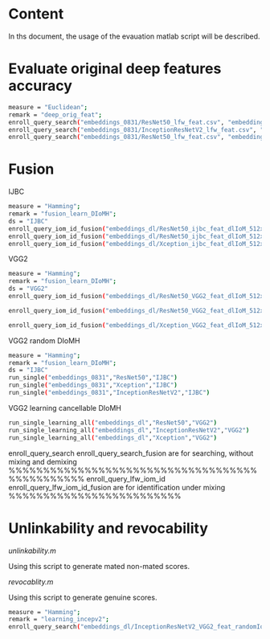# Content
In ths document, the usage of the evauation matlab script will be described.

# Evaluate original deep features accuracy
```bash
measure = "Euclidean";
remark = "deep_orig_feat";
enroll_query_search("embeddings_0831/ResNet50_lfw_feat.csv", "embeddings_0831/ResNet50_lfw_name.txt",measure,"LFW",remark);
enroll_query_search("embeddings_0831/InceptionResNetV2_lfw_feat.csv", "embeddings_0831/ResNet50_lfw_name.txt",measure,"LFW",remark);
enroll_query_search("embeddings_0831/ResNet50_lfw_feat.csv", "embeddings_0831/ResNet50_lfw_name.txt",measure,"LFW",remark);

```

# Fusion

IJBC 

```bash
measure = "Hamming";
remark = "fusion_learn_DIoMH";
ds = "IJBC"
enroll_query_iom_id_fusion("embeddings_dl/ResNet50_ijbc_feat_dlIoM_512x8.csv","embeddings_dl/InceptionResNetV2_ijbc_feat_dlIoM_512x8.csv","embeddings_dl/ResNet50_ijbc_name_dl_256x8.txt",measure,ds,remark)
enroll_query_iom_id_fusion("embeddings_dl/ResNet50_ijbc_feat_dlIoM_512x8.csv","embeddings_dl/Xception_ijbc_feat_dlIoM_512x8.csv","embeddings_dl/ResNet50_ijbc_name_dl_256x8.txt",measure,ds,remark)
enroll_query_iom_id_fusion("embeddings_dl/Xception_ijbc_feat_dlIoM_512x8.csv","embeddings_dl/InceptionResNetV2_ijbc_feat_dlIoM_512x8.csv","embeddings_dl/ResNet50_ijbc_name_dl_256x8.txt",measure,ds,remark)
```

VGG2

```bash
measure = "Hamming";
remark = "fusion_learn_DIoMH";
ds = "VGG2"
enroll_query_iom_id_fusion("embeddings_dl/ResNet50_VGG2_feat_dlIoM_512x8.csv","embeddings_dl/InceptionResNetV2_VGG2_feat_dlIoM_512x8.csv","embeddings_dl/ResNet50_VGG2_name_dl_256x8.txt",measure,ds,remark)

enroll_query_iom_id_fusion("embeddings_dl/ResNet50_VGG2_feat_dlIoM_512x8.csv","embeddings_dl/Xception_VGG2_feat_dlIoM_512x8.csv","embeddings_dl/ResNet50_VGG2_name_dl_256x8.txt",measure,ds,remark)

enroll_query_iom_id_fusion("embeddings_dl/Xception_VGG2_feat_dlIoM_512x8.csv","embeddings_dl/InceptionResNetV2_VGG2_feat_dlIoM_512x8.csv","embeddings_dl/ResNet50_VGG2_name_dl_256x8.txt",measure,ds,remark)

```
VGG2 random DIoMH 
```bash
measure = "Hamming";
remark = "fusion_learn_DIoMH";
ds = "IJBC"
run_single("embeddings_0831","ResNet50","IJBC")  
run_single("embeddings_0831","Xception","IJBC")  
run_single("embeddings_0831","InceptionResNetV2","IJBC")  
```

VGG2 learning cancellable DIoMH 
```bash
run_single_learning_all("embeddings_dl","ResNet50","VGG2")
run_single_learning_all("embeddings_dl","InceptionResNetV2","VGG2")
run_single_learning_all("embeddings_dl","Xception","VGG2")
```

enroll_query_search
enroll_query_search_fusion
are for searching, without mixing and demixing
%%%%%%%%%%%%%%%%%%%%%%%%%%%%%%%%%%%%%%%%%%%%%%%
enroll_query_lfw_iom_id
enroll_query_lfw_iom_id_fusion
are for identification under mixing
%%%%%%%%%%%%%%%%%%%%%%%%%


# Unlinkability and revocability

_unlinkability.m_

Using this script to generate mated non-mated scores.

_revocablity.m_

Using this script to generate genuine scores.




```bash
measure = "Hamming";
remark = "learning_incepv2";
enroll_query_search("embeddings_dl/InceptionResNetV2_VGG2_feat_randomIoM_0_LUT_0_512x8.csv", "embeddings_dl/InceptionResNetV2_VGG2_name_randomIoM_0_LUT_0_512x8.txt",measure,"VGG2",remark);

```